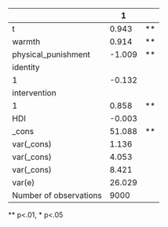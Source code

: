 |                        | 1      |    |
|------------------------|--------|----|
| t                      | 0.943  | ** |
| warmth                 | 0.914  | ** |
| physical_punishment    | -1.009 | ** |
| identity               |        |    |
|   1                    | -0.132 |    |
| intervention           |        |    |
|   1                    | 0.858  | ** |
| HDI                    | -0.003 |    |
| _cons                  | 51.088 | ** |
| var(_cons)             | 1.136  |    |
| var(_cons)             | 4.053  |    |
| var(_cons)             | 8.421  |    |
| var(e)                 | 26.029 |    |
| Number of observations | 9000   |    |
** p<.01, * p<.05
